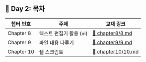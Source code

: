 ## 📘 Day 2: 목차

| 챕터 번호 | 주제 | 교재 링크                          |
|-----------|------|------------------------------------|
| Chapter 8 |  텍스트 편집기 활용 (vi)    | [📄 chapter8/8.md](chapter8/8.md) |
| Chapter 9 |  파일 내용 다루기    | [📄 chapter9/9.md](chapter9/9.md) |
| Chapter 10 |  쉘 스크립트   | [📄 chapter10/10.md](chapter10/10.md) |
